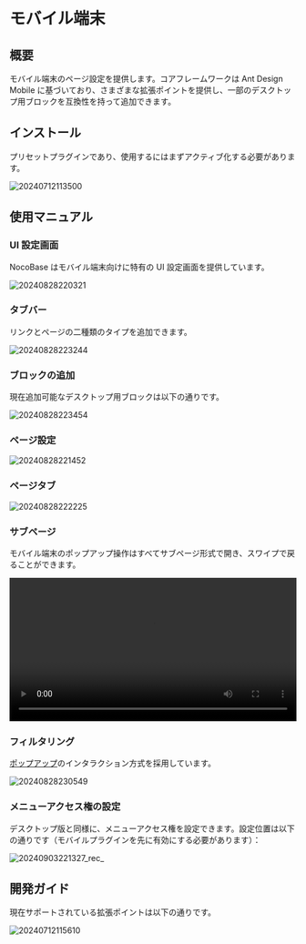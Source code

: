 # モバイル端末

<PluginInfo name="mobile" deprecated=true></PluginInfo>

## 概要

モバイル端末のページ設定を提供します。コアフレームワークは Ant Design Mobile に基づいており、さまざまな拡張ポイントを提供し、一部のデスクトップ用ブロックを互換性を持って追加できます。

## インストール

プリセットプラグインであり、使用するにはまずアクティブ化する必要があります。

![20240712113500](https://static-docs.nocobase.com/20240712113500.png)

## 使用マニュアル

### UI 設定画面

NocoBase はモバイル端末向けに特有の UI 設定画面を提供しています。

![20240828220321](https://static-docs.nocobase.com/20240828220321.png)

### タブバー

リンクとページの二種類のタイプを追加できます。

![20240828223244](https://static-docs.nocobase.com/20240828223244.png)

### ブロックの追加

現在追加可能なデスクトップ用ブロックは以下の通りです。

![20240828223454](https://static-docs.nocobase.com/20240828223454.png)

### ページ設定

![20240828221452](https://static-docs.nocobase.com/20240828221452.png)

### ページタブ

![20240828222225](https://static-docs.nocobase.com/20240828222225.png)

### サブページ

モバイル端末のポップアップ操作はすべてサブページ形式で開き、スワイプで戻ることができます。

<video width="100%" controls>
  <source src="https://static-docs.nocobase.com/20240828222736_rec_.mp4" type="video/mp4">
</video>

### フィルタリング

[ポップアップ](https://mobile.ant.design/components/popup)のインタラクション方式を採用しています。

![20240828230549](https://static-docs.nocobase.com/20240828230549.png)

### メニューアクセス権の設定

デスクトップ版と同様に、メニューアクセス権を設定できます。設定位置は以下の通りです（モバイルプラグインを先に有効にする必要があります）：

![20240903221327_rec_](https://static-docs.nocobase.com/20240903221327_rec_.gif)

## 開発ガイド

現在サポートされている拡張ポイントは以下の通りです。

![20240712115610](https://static-docs.nocobase.com/20240712115610.png)

